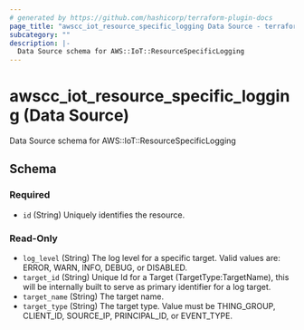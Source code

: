 ```yaml
---
# generated by https://github.com/hashicorp/terraform-plugin-docs
page_title: "awscc_iot_resource_specific_logging Data Source - terraform-provider-awscc"
subcategory: ""
description: |-
  Data Source schema for AWS::IoT::ResourceSpecificLogging
---
```


# awscc_iot_resource_specific_logging (Data Source)

Data Source schema for AWS::IoT::ResourceSpecificLogging



<!-- schema generated by tfplugindocs -->
## Schema

### Required

- `id` (String) Uniquely identifies the resource.

### Read-Only

- `log_level` (String) The log level for a specific target. Valid values are: ERROR, WARN, INFO, DEBUG, or DISABLED.
- `target_id` (String) Unique Id for a Target (TargetType:TargetName), this will be internally built to serve as primary identifier for a log target.
- `target_name` (String) The target name.
- `target_type` (String) The target type. Value must be THING_GROUP, CLIENT_ID, SOURCE_IP, PRINCIPAL_ID, or EVENT_TYPE.
